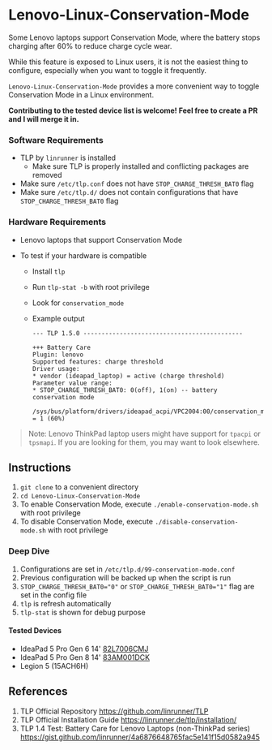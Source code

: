 # Lenovo-Linux-Conservation-Mode

Some Lenovo laptops support Conservation Mode, where the battery stops charging after 60% to reduce charge cycle wear.

While this feature is exposed to Linux users, it is not the easiest thing to configure, especially when you want to toggle it frequently.

`Lenovo-Linux-Conservation-Mode` provides a more convenient way to toggle Conservation Mode in a Linux environment.

**Contributing to the tested device list is welcome! Feel free to create a PR and I will merge it in.**



### Software Requirements

* TLP by `linrunner` is installed
  * Make sure TLP is properly installed and conflicting packages are removed
* Make sure `/etc/tlp.conf` does not have `STOP_CHARGE_THRESH_BAT0` flag
* Make sure `/etc/tlp.d/` does not contain configurations that have `STOP_CHARGE_THRESH_BAT0` flag



### Hardware Requirements

* Lenovo laptops that support Conservation Mode

* To test if your hardware is compatible

  * Install `tlp`

  * Run `tlp-stat -b` with root privilege

  * Look for `conservation_mode`

  * Example output
    ```
    --- TLP 1.5.0 --------------------------------------------
    
    +++ Battery Care
    Plugin: lenovo
    Supported features: charge threshold
    Driver usage:
    * vendor (ideapad_laptop) = active (charge threshold)
    Parameter value range:
    * STOP_CHARGE_THRESH_BAT0: 0(off), 1(on) -- battery conservation mode
    
    /sys/bus/platform/drivers/ideapad_acpi/VPC2004:00/conservation_mode = 1 (60%)
    ```



> Note: Lenovo ThinkPad laptop users might have support for `tpacpi` or `tpsmapi`. If you are looking for them, you may want to look elsewhere.



## Instructions

1. `git clone` to a convenient directory
2. `cd Lenovo-Linux-Conservation-Mode`
3. To enable Conservation Mode, execute `./enable-conservation-mode.sh` with root privilege
4. To disable Conservation Mode, execute `./disable-conservation-mode.sh` with root privilege



### Deep Dive

1. Configurations are set in `/etc/tlp.d/99-conservation-mode.conf`
2. Previous configuration will be backed up when the script is run
3. `STOP_CHARGE_THRESH_BAT0="0"` or `STOP_CHARGE_THRESH_BAT0="1"` flag are set in the config file
4. `tlp` is refresh automatically
5. `tlp-stat` is shown for debug purpose



#### Tested Devices

* IdeaPad 5 Pro Gen 6 14' [82L7006CMJ](https://psref.lenovo.com/Detail/IdeaPad/IdeaPad_5_Pro_14ACN6?M=82L7006CMJ)
* IdeaPad 5 Pro Gen 8 14' [83AM001DCK](https://psref.lenovo.com/Detail/IdeaPad/IdeaPad_Pro_5_14APH8?M=83AM001DCK)
* Legion 5 (15ACH6H)



## References

1. TLP Official Repository https://github.com/linrunner/TLP
2. TLP Official Installation Guide https://linrunner.de/tlp/installation/
3. TLP 1.4 Test: Battery Care for Lenovo Laptops (non-ThinkPad series) https://gist.github.com/linrunner/4a6876648765fac5e141f15d0582a945
